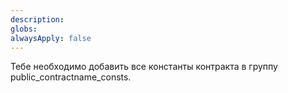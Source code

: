 ```yaml
---
description:
globs:
alwaysApply: false
---
```

Тебе необходимо добавить все константы контракта в группу public_contractname_consts. 